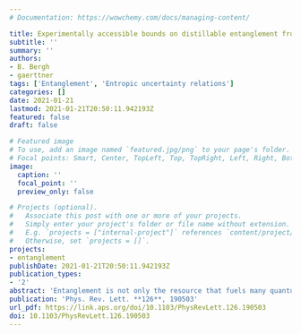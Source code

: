 ```yaml
---
# Documentation: https://wowchemy.com/docs/managing-content/

title: Experimentally accessible bounds on distillable entanglement from entropic uncertainty relations
subtitle: ''
summary: ''
authors:
- B. Bergh
- gaerttner
tags: ['Entanglement', 'Entropic uncertainty relations']
categories: []
date: 2021-01-21
lastmod: 2021-01-21T20:50:11.942193Z
featured: false
draft: false

# Featured image
# To use, add an image named `featured.jpg/png` to your page's folder.
# Focal points: Smart, Center, TopLeft, Top, TopRight, Left, Right, BottomLeft, Bottom, BottomRight.
image:
  caption: ''
  focal_point: ''
  preview_only: false

# Projects (optional).
#   Associate this post with one or more of your projects.
#   Simply enter your project's folder or file name without extension.
#   E.g. `projects = ["internal-project"]` references `content/project/deep-learning/index.md`.
#   Otherwise, set `projects = []`.
projects:
- entanglement
publishDate: 2021-01-21T20:50:11.942193Z
publication_types:
- '2'
abstract: 'Entanglement is not only the resource that fuels many quantum technologies but also plays a key role for some of the most profound open questions of fundamental physics. Experiments controlling quantum systems at the single quantum level may shed light on these puzzles. However, measuring, or even bounding, entanglement experimentally has proven to be an outstanding challenge, especially when the prepared quantum states are mixed. We use entropic uncertainty relations for bipartite systems to derive measurable lower bounds on distillable entanglement. We showcase these bounds by applying them to physical models realizable in cold-atom experiments. The derived entanglement bounds rely on measurements in only two different bases and are generically applicable to any quantum simulation platform. '
publication: 'Phys. Rev. Lett. **126**, 190503'
url_pdf: https://link.aps.org/doi/10.1103/PhysRevLett.126.190503
doi: 10.1103/PhysRevLett.126.190503
---
```

